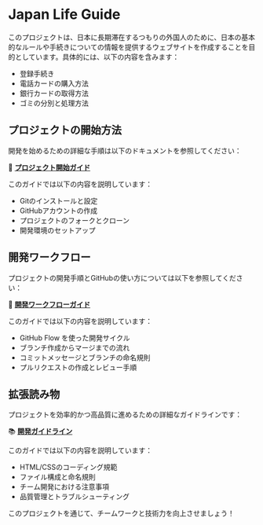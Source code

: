 # Japan Life Guide

このプロジェクトは、日本に長期滞在するつもりの外国人のために、日本の基本的なルールや手続きについての情報を提供するウェブサイトを作成することを目的としています。具体的には、以下の内容を含みます：

- 登録手続き
- 電話カードの購入方法
- 銀行カードの取得方法
- ゴミの分別と処理方法

## プロジェクトの開始方法

開発を始めるための詳細な手順は以下のドキュメントを参照してください：

📖 **[プロジェクト開始ガイド](docs/getting-started.md)**

このガイドでは以下の内容を説明しています：
- Gitのインストールと設定
- GitHubアカウントの作成
- プロジェクトのフォークとクローン
- 開発環境のセットアップ

## 開発ワークフロー

プロジェクトの開発手順とGitHubの使い方については以下を参照してください：

🔄 **[開発ワークフローガイド](docs/development-workflow.md)**

このガイドでは以下の内容を説明しています：
- GitHub Flow を使った開発サイクル
- ブランチ作成からマージまでの流れ
- コミットメッセージとブランチの命名規則
- プルリクエストの作成とレビュー手順

## 拡張読み物

プロジェクトを効率的かつ高品質に進めるための詳細なガイドラインです：

📚 **[開発ガイドライン](docs/guidelines.md)**

このガイドでは以下の内容を説明しています：
- HTML/CSSのコーディング規範
- ファイル構成と命名規則
- チーム開発における注意事項
- 品質管理とトラブルシューティング

このプロジェクトを通じて、チームワークと技術力を向上させましょう！